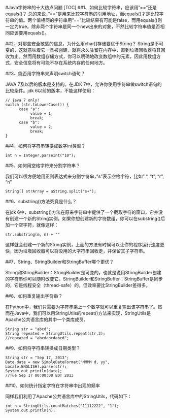 #Java字符串的十大热点问题
[TOC]
##1、如何比较字符串，应该用”==”还是equals()？
总的来说，”==”是用来比较字符串的引用地址，而equals()才是比较字符串的值。两个值相同的字符串用”==”比较结果有可能是false，而用equals()则一定为true。除非两个字符串是同一个new出来的对象，不然比较字符串值是否相同应该要用equals()。

##2、对那些安全敏感的信息，为什么用char[]存储要优于String？
String是不可变的，这就意味着它一旦被创建，就将永久驻留在内存中，直到垃圾回收器将其回收为止。然而用数组存储方式，你可以明确地改变数组中的元素，因此用数组方式，安全信息将有可能不存在系统内存的任何地方。

##3、能否用字符串来声明switch语句？

JAVA 7及以后的版本是支持的。在JDK 7中，允许你使用字符串做switch语句的比较条件。jdk 6以前的版本，不能这样使用：

```
// java 7 only!
switch (str.toLowerCase()) {
      case "a":
           value = 1;
           break;
      case "b":
           value = 2;
           break;
}
```

##4、如何将字符串转换成数字int类型？

```
int n = Integer.parseInt("10");
```

##5、如何用空格字符来分割字符串？

我们可以很方便地用正则表达式来分割字符串，”s”表示空格字符，比如” “, “t”, “r”, “n”

```
String[] strArray = aString.split("s+");
```

##6、substring()方法究竟是什么？

在jdk 6中，substring()方法在原来字符串中提供了一个截取字符的窗口，它并没有创建一个新的String实例。如果你想创建新的字符数组，你可以在substring()后加一个空字符，就像这样：

```
str.substring(m, n) + ""
```

这样就会创建一个新的String实例，上面的方法有时候可以让你的程序运行速度更快，因为垃圾回收器可以将没用的大字符串回收走，并保留其子字符串。

##7、String、StringBuilder和StringBuffer哪个更优？

String和StringBuilder：StringBuilder是可变的，也就是说用StringBuilder创建的字符串你可以随时改变它。StringBuilder和StringBuffer：StringBuffer是同步的，它是线程安全（thread-safe）的，但效率要比StringBuilder差得多。

##8、如何重复输出字符串？

在Python中，我们只需要为字符串乘上一个数字就可以重复输出该字符串了。然而在Java中，我们可以用StringUtils的repeat()方法来实现，StringUtils是Apache公共语言库的其中一个类库成员。


```
String str = "abcd";
String repeated = StringUtils.repeat(str,3);
//repeated = "abcdabcdabcd";
```

##9、如何将字符串转换成日期类型？

```
String str = "Sep 17, 2013";
Date date = new SimpleDateFormat("MMMM d, yy", Locale.ENGLISH).parse(str);
System.out.println(date);
//Tue Sep 17 00:00:00 EDT 2013
```

##10、如何统计指定字符在字符串中出现的频率

同样我们利用了Apache公共语言库中的StringUtils，代码如下：

```
int n = StringUtils.countMatches("11112222", "1");
System.out.println(n);
```

